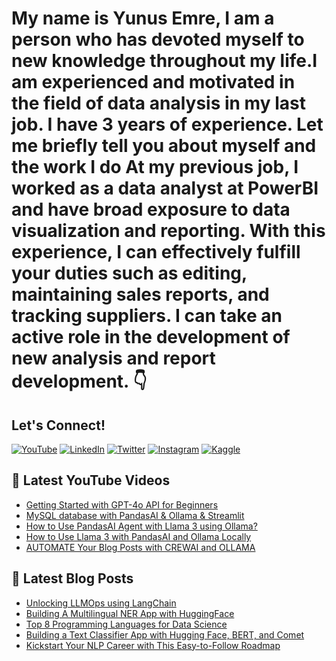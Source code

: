 # My name is Yunus Emre, I am a person who has devoted myself to new knowledge throughout my life.I am experienced and motivated in the field of data analysis in my last job. I have 3 years of experience. Let me briefly tell you about myself and the work I do At my previous job, I worked as a data analyst at PowerBI and have broad exposure to  data visualization and reporting. With this experience, I can effectively fulfill your duties such as editing, maintaining  sales reports, and tracking suppliers. I can take an active role in the development of new analysis and report development. 👇

## Let's Connect!
[![YouTube](https://img.shields.io/badge/YouTube-red?style=for-the-badge&logo=youtube)](https://youtube.com/@yunusemreduran8591)
[![LinkedIn](https://img.shields.io/badge/LinkedIn-blue?style=for-the-badge&logo=linkedin)](https://linkedin.com/in/iamyunusemreduran)
[![Twitter](https://img.shields.io/badge/Twitter-blue?style=for-the-badge&logo=twitter)](https://twitter.com/yunuseduran)
[![Instagram](https://img.shields.io/badge/Instagram-purple?style=for-the-badge&logo=instagram)](https://instagram.com/yunuseduran)
[![Kaggle](https://img.shields.io/badge/Kaggle-blue?style=for-the-badge&logo=kaggle)](https://kaggle.com/yunusemreduran)

## 📌 Latest YouTube Videos
- [Getting Started with GPT-4o API for Beginners](https://youtube.com)
- [MySQL database with PandasAI & Ollama & Streamlit](https://youtube.com)
- [How to Use PandasAI Agent with Llama 3 using Ollama?](https://youtube.com)
- [How to Use Llama 3 with PandasAI and Ollama Locally](https://youtube.com)
- [AUTOMATE Your Blog Posts with CREWAI and OLLAMA](https://youtube.com)

## 📌 Latest Blog Posts
- [Unlocking LLMOps using LangChain](https://medium.com)
- [Building A Multilingual NER App with HuggingFace](https://medium.com)
- [Top 8 Programming Languages for Data Science](https://medium.com)
- [Building a Text Classifier App with Hugging Face, BERT, and Comet](https://medium.com)
- [Kickstart Your NLP Career with This Easy-to-Follow Roadmap](https://medium.com)
